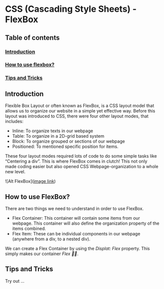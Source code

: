 # CSS (Cascading Style Sheets) - FlexBox

## Table of contents
### [Introduction](#introduction)
### [How to use flexbox?](#How-to-use-FlexBox)
### [Tips and Tricks](#tips-and-tricks)


## Introduction

Flexible Box Layout or often known as FlexBox, is a CSS layout model that allows us to organize our website in a simple yet effective way. Before this layout was introduced to CSS, there were four other layout modes, that includes:
-	Inline: To organize texts in our webpage
-	Table: To organize in a 2D-grid based system
-	Block: To organize grouped or sections of our webpage
-	Positioned: To mentioned specific position for items. 

These four layout modes required lots of code to do some simple tasks like “Centering a div”. This is where FlexBox comes in clutch! This not only made coding easier but also opened CSS Webpage-organization to a whole new level. 

![Alt FlexBox]([image link](https://acciojob.com/blog/content/images/size/w2000/2023/02/Screenshot-2023-02-06-at-7.28.31-PM.png))

## How to use FlexBox?

There are two things we need to understand in order to use FlexBox. 
- Flex Container: This container will contain some items from our webpage. This container will also define the organization property of the items combined.
- Flex Item: These can be individual components in our webpage (anywhere from a div, to a nested div).

We can create a Flex Container by using the _Displat: Flex_ property. This simply makes our container *Flex 💪🏻*. 

## Tips and Tricks 

Try out ... 
